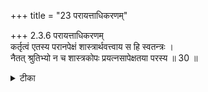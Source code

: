 +++
title = "23 परायत्ताधिकरणम्"

+++
2.3.6 परायत्ताधिकरणम्  
कर्तृत्वं एतस्य परानपेक्षं शास्त्रार्थवत्त्वाय स हि स्वतन्त्रः ।  
नैतत् श्रुतिभ्यो न च शास्त्रकोपः प्रयत्नसापेक्षतया परस्य ॥ 30 ॥

<details><summary>टीका</summary>

2.3.6 परायत्ताधिकरणम् The prima - facie view is : the agency of the individual soul, is independent of the Lord as then alone the scriptural injunctions would become meaningful. It is only for those who are independent scriptural injunctions could be addressed. This view is not correct. The scriptures clearly declare that the agency of the individual soul is dependent upon the Supreme Lord. The Lord being his inner controller1 is merely a witness for the good or the bad result to the individual soul. There can be no violation of scriptures then, in this regard and this is reasonable. Notes : 1. बृह् Up., V.vii.22.
</details>

